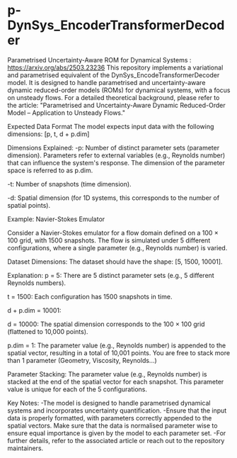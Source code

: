 # p-DynSys_EncoderTransformerDecoder

Parametrised Uncertainty-Aware ROM for Dynamical Systems : https://arxiv.org/abs/2503.23236
This repository implements a variational and parametrised equivalent of the DynSys_EncodeTransformerDecoder model. It is designed to handle parametrised and uncertainty-aware dynamic reduced-order models (ROMs) for dynamical systems, with a focus on unsteady flows. For a detailed theoretical background, please refer to the article:
"Parametrised and Uncertainty-Aware Dynamic Reduced-Order Model – Application to Unsteady Flows."

Expected Data Format
The model expects input data with the following dimensions:
[p, t, d + p.dim]

Dimensions Explained:
  -p: Number of distinct parameter sets (parameter dimension). Parameters refer to external variables (e.g., Reynolds number) that can influence the system's response. The dimension of the parameter space is referred to as p.dim.
  
  -t: Number of snapshots (time dimension).
  
  -d: Spatial dimension (for 1D systems, this corresponds to the number of spatial points).

Example: Navier-Stokes Emulator

Consider a Navier-Stokes emulator for a flow domain defined on a 100 × 100 grid, with 1500 snapshots. The flow is simulated under 5 different configurations, where a single parameter (e.g., Reynolds number) is varied.

Dataset Dimensions:
The dataset should have the shape: [5, 1500, 10001].

Explanation:
p = 5: There are 5 distinct parameter sets (e.g., 5 different Reynolds numbers).

t = 1500: Each configuration has 1500 snapshots in time.

d + p.dim = 10001:

d = 10000: The spatial dimension corresponds to the 100 × 100 grid (flattened to 10,000 points).

p.dim = 1: The parameter value (e.g., Reynolds number) is appended to the spatial vector, resulting in a total of 10,001 points. You are free to stack more than 1 parameter (Geometry, Viscosity, Reynolds...)

Parameter Stacking:
The parameter value (e.g., Reynolds number) is stacked at the end of the spatial vector for each snapshot. This parameter value is unique for each of the 5 configurations.

Key Notes:
  -The model is designed to handle parametrised dynamical systems and incorporates uncertainty quantification.
  -Ensure that the input data is properly formatted, with parameters correctly appended to the spatial vectors. Make sure that the data is normalised parameter wise to ensure equal importance is given by the model to each parameter set. 
  -For further details, refer to the associated article or reach out to the repository maintainers.
